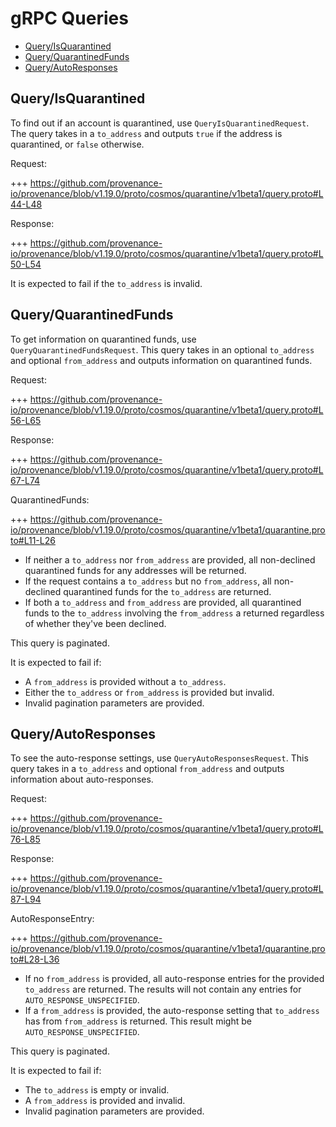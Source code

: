 # gRPC Queries

<!-- TOC -->
  - [Query/IsQuarantined](#queryisquarantined)
  - [Query/QuarantinedFunds](#queryquarantinedfunds)
  - [Query/AutoResponses](#queryautoresponses)

## Query/IsQuarantined

To find out if an account is quarantined, use `QueryIsQuarantinedRequest`.
The query takes in a `to_address` and outputs `true` if the address is quarantined, or `false` otherwise.

Request:

+++ https://github.com/provenance-io/provenance/blob/v1.19.0/proto/cosmos/quarantine/v1beta1/query.proto#L44-L48

Response:

+++ https://github.com/provenance-io/provenance/blob/v1.19.0/proto/cosmos/quarantine/v1beta1/query.proto#L50-L54

It is expected to fail if the `to_address` is invalid.

## Query/QuarantinedFunds

To get information on quarantined funds, use `QueryQuarantinedFundsRequest`.
This query takes in an optional `to_address` and optional `from_address` and outputs information on quarantined funds.

Request:

+++ https://github.com/provenance-io/provenance/blob/v1.19.0/proto/cosmos/quarantine/v1beta1/query.proto#L56-L65

Response:

+++ https://github.com/provenance-io/provenance/blob/v1.19.0/proto/cosmos/quarantine/v1beta1/query.proto#L67-L74

QuarantinedFunds:
<!-- link message: QuarantinedFunds -->

+++ https://github.com/provenance-io/provenance/blob/v1.19.0/proto/cosmos/quarantine/v1beta1/quarantine.proto#L11-L26

- If neither a `to_address` nor `from_address` are provided, all non-declined quarantined funds for any addresses will be returned.
- If the request contains a `to_address` but no `from_address`, all non-declined quarantined funds for the `to_address` are returned.
- If both a `to_address` and `from_address` are provided, all quarantined funds to the `to_address` involving the `from_address` a returned regardless of whether they've been declined.

This query is paginated.

It is expected to fail if:
- A `from_address` is provided without a `to_address`.
- Either the `to_address` or `from_address` is provided but invalid.
- Invalid pagination parameters are provided.

## Query/AutoResponses

To see the auto-response settings, use `QueryAutoResponsesRequest`.
This query takes in a `to_address` and optional `from_address` and outputs information about auto-responses.

Request:

+++ https://github.com/provenance-io/provenance/blob/v1.19.0/proto/cosmos/quarantine/v1beta1/query.proto#L76-L85

Response:

+++ https://github.com/provenance-io/provenance/blob/v1.19.0/proto/cosmos/quarantine/v1beta1/query.proto#L87-L94

AutoResponseEntry:
<!-- link message: AutoResponseEntry -->

+++ https://github.com/provenance-io/provenance/blob/v1.19.0/proto/cosmos/quarantine/v1beta1/quarantine.proto#L28-L36

- If no `from_address` is provided, all auto-response entries for the provided `to_address` are returned. The results will not contain any entries for `AUTO_RESPONSE_UNSPECIFIED`.
- If a `from_address` is provided, the auto-response setting that `to_address` has from `from_address` is returned. This result might be `AUTO_RESPONSE_UNSPECIFIED`.

This query is paginated.

It is expected to fail if:
- The `to_address` is empty or invalid.
- A `from_address` is provided and invalid.
- Invalid pagination parameters are provided.
